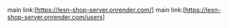 <!-- database info -->

main link:[https://lesn-shop-server.onrender.com/]
main link:[https://lesn-shop-server.onrender.com/users]


